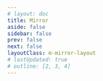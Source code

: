 ```yaml
---
# layout: doc
title: Mirror
aside: false
sidebar: false
prev: false
next: false
layoutClass: m-mirror-layout
# lastUpdated: true
# outline: [2, 3, 4]
---
```


<script setup>
  import MirrorList from "./components/MirrorList.vue"
</script>

<MirrorList />
